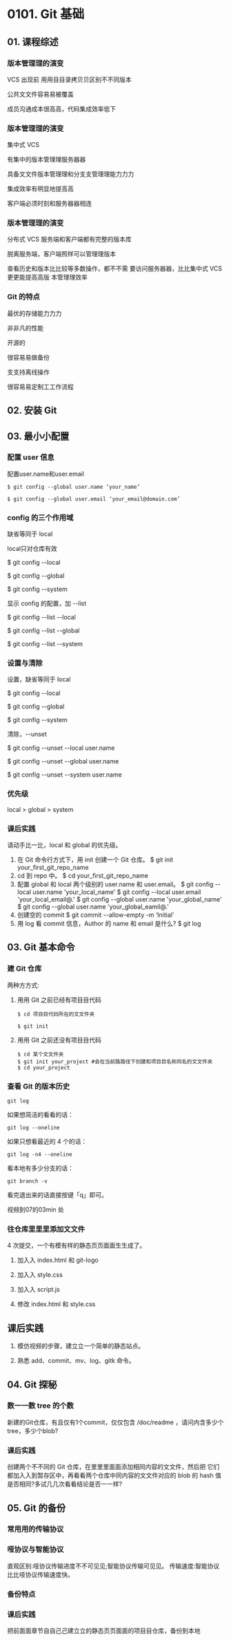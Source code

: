 # 0101. Git 基础


## 01. 课程综述

### 版本管理理的演变
VCS 出现前 ⽤用⽬目录拷⻉贝区别不不同版本

公共⽂文件容易易被覆盖

成员沟通成本很⾼高，代码集成效率低下

### 版本管理理的演变
集中式 VCS

有集中的版本管理理服务器器

具备⽂文件版本管理理和分⽀支管理理能⼒力力

集成效率有明显地提⾼高

客户端必须时刻和服务器器相连

### 版本管理理的演变
分布式 VCS 服务端和客户端都有完整的版本库

脱离服务端，客户端照样可以管理理版本

查看历史和版本⽐比较等多数操作，都不不需 要访问服务器器，⽐比集中式 VCS 更更能提⾼高版 本管理理效率

### Git 的特点
  最优的存储能⼒力力
  
  ⾮非凡的性能
  
  开源的
  
  很容易易做备份
  
  ⽀支持离线操作
  
  很容易易定制⼯工作流程
  
## 02. 安装 Git


## 03. 最⼩小配置

### 配置 user 信息 
配置user.name和user.email```$ git config --global user.name ‘your_name’

$ git config --global user.email ‘your_email@domain.com’
```

### config 的三个作用域

缺省等同于 local

local只对仓库有效$ git config --local

$ git config --global 

$ git config --system

显示 config 的配置，加 --list
$ git config --list --local

$ git config --list --global 

$ git config --list --system

### 设置与清除
设置，缺省等同于 local$ git config --local

$ git config --global 

$ git config --system

清除，--unset$ git config --unset --local user.name

$ git config --unset --global user.name 

$ git config --unset --system user.name

### 优先级
local > global > system

### 课后实践
请动手比一比，local 和 global 的优先级。
1. 在 Git 命令行方式下，用 init 创建一个 Git 仓库。 $ git init your_first_git_repo_name
2. cd 到 repo 中。
$ cd your_first_git_repo_name
3. 配置 global 和 local 两个级别的 user.name 和 user.email。
$ git config --local user.name 'your_local_name'
$ git config --local user.email 'your_local_email@.'
$ git config --global user.name 'your_global_name'
$ git config --global user.name 'your_global_eamil@.'
4. 创建空的 commit
$ git commit --allow-empty -m ‘Initial’
5. 用 log 看 commit 信息，Author 的 name 和 email 是什么? $ git log

## 03. Git 基本命令

### 建 Git 仓库 
两种⽅方式:

1. ⽤用 Git 之前已经有项⽬目代码	
	```	$ cd 项⽬目代码所在的⽂文件夹 
	
	$ git init
	```
	
2. ⽤用 Git 之前还没有项⽬目代码	
	```	$ cd 某个⽂文件夹
	$ git init your_project #会在当前路路径下创建和项⽬目名称同名的⽂文件夹
	$ cd your_project
	```

### 查看 Git 的版本历史

	git log

如果想简洁的看看的话：

	git log --oneline

如果只想看最近的 4 个的话：

	git log -n4 --oneline

看本地有多少分支的话：

	git branch -v

看完退出来的话直接按键「q」即可。

视频到07的03min 处

### 往仓库⾥里里添加⽂文件
4 次提交，一个有模有样的静态⻚页⾯面⽣生成了。

1. 加⼊入 index.html 和 git-logo

2. 加⼊入 style.css
3. 加⼊入 script.js
4. 修改 index.html 和 style.css

## 课后实践

1. 模仿视频的步骤，建⽴立一个简单的静态站点。 

2. 熟悉 add、commit、mv、log、gitk 命令。

## 04. Git 探秘

### 数⼀一数 tree 的个数 
新建的Git仓库，有且仅有1个commit，仅仅包含 /doc/readme ，请问内含多少个tree，多少个blob?

### 课后实践
创建两个不不同的 Git 仓库，在⾥里里⾯面添加相同内容的⽂文件，然后把 它们都加⼊入到暂存区中，再看看两个仓库中同内容的⽂文件对应的
blob 的 hash 值是否相同?多试⼏几次看看结论是否⼀一样?

## 05. Git 的备份

### 常⽤用的传输协议

### 哑协议与智能协议
直观区别:哑协议传输进度不不可⻅见;智能协议传输可⻅见。 传输速度:智能协议⽐比哑协议传输速度快。

### 备份特点

### 课后实践
把前⾯面章节⾃自⼰己建⽴立的静态⻚页⾯面的项⽬目仓库，备份到本地

